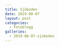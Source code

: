 ```yaml
---
title: Sjöboden
date: 2019-08-07
layout: post
categories:
  - Fotoblogg
galleries:
  - 2019-08-07-sjoboden
---
```

